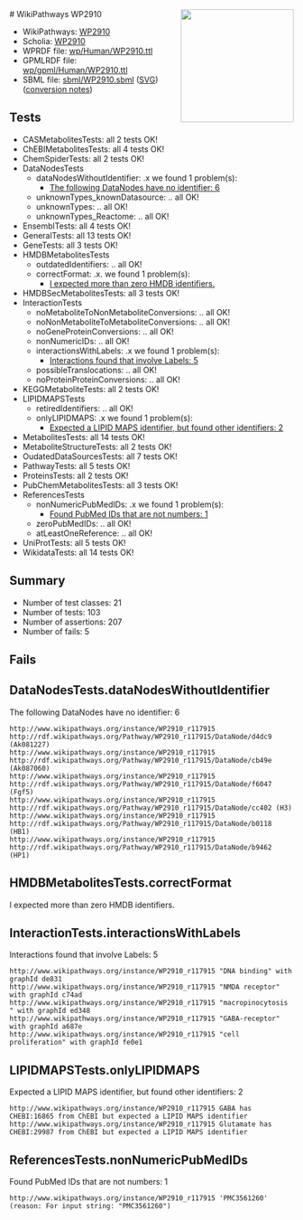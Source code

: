 <img style="float: right; width: 200px" src="../logo.png" />
# WikiPathways WP2910

* WikiPathways: [WP2910](https://identifiers.org/wikipathways:WP2910)
* Scholia: [WP2910](https://scholia.toolforge.org/wikipathways/WP2910)
* WPRDF file: [wp/Human/WP2910.ttl](../wp/Human/WP2910.ttl)
* GPMLRDF file: [wp/gpml/Human/WP2910.ttl](../wp/gpml/Human/WP2910.ttl)
* SBML file: [sbml/WP2910.sbml](../sbml/WP2910.sbml) ([SVG](../sbml/WP2910.svg)) ([conversion notes](../sbml/WP2910.txt))

## Tests
* CASMetabolitesTests: all 2 tests OK!
* ChEBIMetabolitesTests: all 4 tests OK!
* ChemSpiderTests: all 2 tests OK!
* DataNodesTests
    * dataNodesWithoutIdentifier: .x we found 1 problem(s):
        * [The following DataNodes have no identifier: 6](#d2d32fa5)
    * unknownTypes_knownDatasource: .. all OK!
    * unknownTypes: .. all OK!
    * unknownTypes_Reactome: .. all OK!
* EnsemblTests: all 4 tests OK!
* GeneralTests: all 13 tests OK!
* GeneTests: all 3 tests OK!
* HMDBMetabolitesTests
    * outdatedIdentifiers: .. all OK!
    * correctFormat: .x. we found 1 problem(s):
        * [I expected more than zero HMDB identifiers.](#ad154c1e)
* HMDBSecMetabolitesTests: all 3 tests OK!
* InteractionTests
    * noMetaboliteToNonMetaboliteConversions: .. all OK!
    * noNonMetaboliteToMetaboliteConversions: .. all OK!
    * noGeneProteinConversions: .. all OK!
    * nonNumericIDs: .. all OK!
    * interactionsWithLabels: .x we found 1 problem(s):
        * [Interactions found that involve Labels: 5](#630d267c)
    * possibleTranslocations: .. all OK!
    * noProteinProteinConversions: .. all OK!
* KEGGMetaboliteTests: all 2 tests OK!
* LIPIDMAPSTests
    * retiredIdentifiers: .. all OK!
    * onlyLIPIDMAPS: .x we found 1 problem(s):
        * [Expected a LIPID MAPS identifier, but found other identifiers: 2](#48cc60b9)
* MetabolitesTests: all 14 tests OK!
* MetaboliteStructureTests: all 2 tests OK!
* OudatedDataSourcesTests: all 7 tests OK!
* PathwayTests: all 5 tests OK!
* ProteinsTests: all 2 tests OK!
* PubChemMetabolitesTests: all 3 tests OK!
* ReferencesTests
    * nonNumericPubMedIDs: .x we found 1 problem(s):
        * [Found PubMed IDs that are not numbers: 1](#762af868)
    * zeroPubMedIDs: .. all OK!
    * atLeastOneReference: .. all OK!
* UniProtTests: all 5 tests OK!
* WikidataTests: all 14 tests OK!


## Summary

* Number of test classes: 21
* Number of tests: 103
* Number of assertions: 207
* Number of fails: 5

## Fails

<a name="d2d32fa5" />

## DataNodesTests.dataNodesWithoutIdentifier

The following DataNodes have no identifier: 6
```
http://www.wikipathways.org/instance/WP2910_r117915 http://rdf.wikipathways.org/Pathway/WP2910_r117915/DataNode/d4dc9 (Ak081227)
http://www.wikipathways.org/instance/WP2910_r117915 http://rdf.wikipathways.org/Pathway/WP2910_r117915/DataNode/cb49e (Ak087060)
http://www.wikipathways.org/instance/WP2910_r117915 http://rdf.wikipathways.org/Pathway/WP2910_r117915/DataNode/f6047 (Fgf5)
http://www.wikipathways.org/instance/WP2910_r117915 http://rdf.wikipathways.org/Pathway/WP2910_r117915/DataNode/cc402 (H3)
http://www.wikipathways.org/instance/WP2910_r117915 http://rdf.wikipathways.org/Pathway/WP2910_r117915/DataNode/b0118 (HB1)
http://www.wikipathways.org/instance/WP2910_r117915 http://rdf.wikipathways.org/Pathway/WP2910_r117915/DataNode/b9462 (HP1)
```

<a name="ad154c1e" />

## HMDBMetabolitesTests.correctFormat

I expected more than zero HMDB identifiers.
<a name="630d267c" />

## InteractionTests.interactionsWithLabels

Interactions found that involve Labels: 5
```
http://www.wikipathways.org/instance/WP2910_r117915 "DNA binding" with graphId de831
http://www.wikipathways.org/instance/WP2910_r117915 "NMDA receptor" with graphId c74ad
http://www.wikipathways.org/instance/WP2910_r117915 "macropinocytosis
" with graphId ed348
http://www.wikipathways.org/instance/WP2910_r117915 "GABA-receptor" with graphId a687e
http://www.wikipathways.org/instance/WP2910_r117915 "cell proliferation" with graphId fe0e1
```

<a name="48cc60b9" />

## LIPIDMAPSTests.onlyLIPIDMAPS

Expected a LIPID MAPS identifier, but found other identifiers: 2
```
http://www.wikipathways.org/instance/WP2910_r117915 GABA has CHEBI:16865 from ChEBI but expected a LIPID MAPS identifier
http://www.wikipathways.org/instance/WP2910_r117915 Glutamate has CHEBI:29987 from ChEBI but expected a LIPID MAPS identifier
```

<a name="762af868" />

## ReferencesTests.nonNumericPubMedIDs

Found PubMed IDs that are not numbers: 1
```
http://www.wikipathways.org/instance/WP2910_r117915 'PMC3561260' (reason: For input string: "PMC3561260")
```

